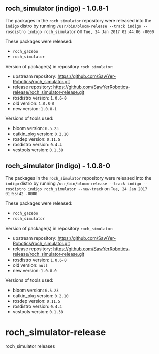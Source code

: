 ## roch_simulator (indigo) - 1.0.8-1

The packages in the `roch_simulator` repository were released into the `indigo` distro by running `/usr/bin/bloom-release --track indigo --rosdistro indigo roch_simulator` on `Tue, 24 Jan 2017 02:44:06 -0000`

These packages were released:
- `roch_gazebo`
- `roch_simulator`

Version of package(s) in repository `roch_simulator`:

- upstream repository: https://github.com/SawYer-Robotics/roch_simulator.git
- release repository: https://github.com/SawYerRobotics-release/roch_simulator-release.git
- rosdistro version: `1.0.6-0`
- old version: `1.0.8-0`
- new version: `1.0.8-1`

Versions of tools used:

- bloom version: `0.5.23`
- catkin_pkg version: `0.2.10`
- rosdep version: `0.11.5`
- rosdistro version: `0.4.4`
- vcstools version: `0.1.38`


## roch_simulator (indigo) - 1.0.8-0

The packages in the `roch_simulator` repository were released into the `indigo` distro by running `/usr/bin/bloom-release --track indigo --rosdistro indigo roch_simulator --new-track` on `Tue, 24 Jan 2017 01:55:42 -0000`

These packages were released:
- `roch_gazebo`
- `roch_simulator`

Version of package(s) in repository `roch_simulator`:

- upstream repository: https://github.com/SawYer-Robotics/roch_simulator.git
- release repository: https://github.com/SawYerRobotics-release/roch_simulator-release.git
- rosdistro version: `1.0.6-0`
- old version: `null`
- new version: `1.0.8-0`

Versions of tools used:

- bloom version: `0.5.23`
- catkin_pkg version: `0.2.10`
- rosdep version: `0.11.5`
- rosdistro version: `0.4.4`
- vcstools version: `0.1.38`


# roch_simulator-release
roch_simulator releases
